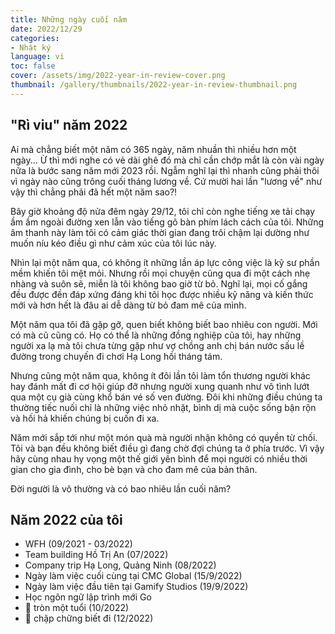 ```yaml
---
title: Những ngày cuối năm
date: 2022/12/29
categories:
- Nhật ký
language: vi
toc: false
cover: /assets/img/2022-year-in-review-cover.png
thumbnail: /gallery/thumbnails/2022-year-in-review-thumbnail.png
---
```


## "Rì viu" năm 2022
Ai mà chẳng biết một năm có 365 ngày, năm nhuần thì nhiều hơn một ngày...
Ừ thì mới nghe có vẻ dài ghê đó mà chỉ cần chớp mắt là còn vài ngày nữa là bước sang năm mới 2023 rồi. Ngẫm nghĩ lại thì nhanh cũng phải thôi vì ngày nào cũng trông cuối tháng lương về. Cứ mười hai lần  "lương về" như vậy thì chẳng phải đã hết một năm sao?!  

Bây giờ khoảng độ nửa đêm ngày 29/12, tôi chỉ còn nghe tiếng xe tải chạy ầm ầm ngoài đường xen lẫn vào tiếng gõ bàn phím lách cách của tôi. Những âm thanh này làm tôi có cảm giác thời gian đang trôi chậm lại dường như muốn níu kéo điều gì như cảm xúc của tôi lúc này. 
<!-- more -->

Nhìn lại một năm qua, có không ít những lần áp lực công việc là kỹ sư phần mềm khiến tôi mệt mỏi. Nhưng rồi mọi chuyện cũng qua đi một cách nhẹ nhàng và suôn sẽ, miễn là tôi không bao giờ từ bỏ. Nghĩ lại, mọi cố gắng đều được đền đáp xứng đáng khi tôi học được nhiều kỹ năng và kiến thức mới và hơn hết là đâu ai dễ dàng từ bỏ đam mê của mình. 

Một năm qua tôi đã gặp gỡ, quen biết không biết bao nhiêu con người. Mới có mà cũ cũng có. Họ có thể là những đồng nghiệp của tôi, hay những người xa lạ mà tôi chưa từng gặp như vợ chồng anh chị bán nước sấu lề đường trong chuyến đi chơi Hạ Long hồi tháng tám. 

Nhưng cũng một năm qua, không ít đôi lần tôi làm tổn thương người khác hay đánh mất đi cơ hội giúp đỡ nhưng người xung quanh như vô tình lướt qua một cụ già cùng khổ bán vé số ven đường. Đôi khi những điều chúng ta thường tiếc nuối chỉ là những việc nhỏ nhặt, bình dị mà cuộc sống bận rộn và hối hả khiến chúng bị cuốn đi xa.

Năm mới sắp tới như một món quà mà người nhận không có quyền từ chối. Tôi và bạn đều không biết điều gì đang chờ đợi chúng ta ở phía trước. Vì vậy hãy cùng nhau hy vọng một thế giới yên bình để mọi người có nhiều thời gian cho gia đình, cho bè bạn và cho đam mê của bản thân.

Đời người là vô thường và có bao nhiêu lần cuối năm?

## Năm 2022 của tôi
- WFH (09/2021 - 03/2022)
- Team building Hồ Trị An (07/2022)
- Company trip Hạ Long, Quảng Ninh (08/2022)
- Ngày làm việc cuối cùng tại CMC Global (15/9/2022)
- Ngày làm việc đầu tiên tại Gamify Studios (19/9/2022)
- Học ngôn ngữ lập trình mới Go
- 🥕 tròn một tuổi (10/2022)
- 🥕 chập chững biết đi (12/2022) 
